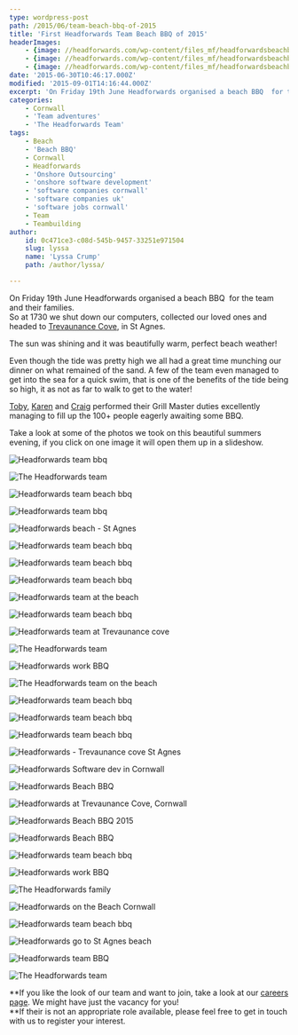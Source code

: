 ```yaml
---
type: wordpress-post
path: /2015/06/team-beach-bbq-of-2015
title: 'First Headforwards Team Beach BBQ of 2015'
headerImages:
    - {image: //headforwards.com/wp-content/files_mf/headforwardsbeachbbq90.jpg, text: 'Beach BBQ'}
    - {image: //headforwards.com/wp-content/files_mf/headforwardsbeachbbqstagnes.jpg, text: ""}
    - {image: //headforwards.com/wp-content/files_mf/headforwardsbeachbbqtrevaunancecove.jpg, text: ""}
date: '2015-06-30T10:46:17.000Z'
modified: '2015-09-01T14:16:44.000Z'
excerpt: 'On Friday 19th June Headforwards organised a beach BBQ  for the team and their families. So at 1730 we shut down our computers, collected our loved ones and headed to Trevaunance Cove, in St Agnes.  The sun was shining and it was beautifully warm, perfect beach weather! Even though the tide was pretty high we all …'
categories:
    - Cornwall
    - 'Team adventures'
    - 'The Headforwards Team'
tags:
    - Beach
    - 'Beach BBQ'
    - Cornwall
    - Headforwards
    - 'Onshore Outsourcing'
    - 'onshore software development'
    - 'software companies cornwall'
    - 'software companies uk'
    - 'software jobs cornwall'
    - Team
    - Teambuilding
author:
    id: 0c471ce3-c08d-545b-9457-33251e971504
    slug: lyssa
    name: 'Lyssa Crump'
    path: /author/lyssa/

---
```

On Friday 19th June Headforwards organised a beach BBQ  for the team and their families.  
So at 1730 we shut down our computers, collected our loved ones and headed to [Trevaunance Cove](https://www.visitcornwall.com/beaches/north-cornwall/st-agnes/trevaunance-cove-beach#.VYfSlRNVhBc), in St Agnes. 

The sun was shining and it was beautifully warm, perfect beach weather!

Even though the tide was pretty high we all had a great time munching our dinner on what remained of the sand. A few of the team even managed to get into the sea for a quick swim, that is one of the benefits of the tide being so high, it as not as far to walk to get to the water!

[Toby](https://www.linkedin.com/in/tobyparkins), [Karen](https://www.linkedin.com/pub/karen-russell/67/42/158) and [Craig](https://www.linkedin.com/in/craiggirvan) performed their Grill Master duties excellently managing to fill up the 100+ people eagerly awaiting some BBQ. 

Take a look at some of the photos we took on this beautiful summers evening, if you click on one image it will open them up in a slideshow.

<section class="gallery">

![Headforwards team bbq](//headforwards.com/wp-content/uploads/2015/06/IMG_3086.jpg)

![The Headforwards team ](//headforwards.com/wp-content/uploads/2015/06/IMG_3070.jpg)

![Headforwards team beach bbq](//headforwards.com/wp-content/uploads/2015/06/2015-06-19-18.54.20.jpg)

![Headforwards team bbq](//headforwards.com/wp-content/uploads/2015/06/2015-06-19-18.54.39.jpg)

![Headforwards beach - St Agnes](//headforwards.com/wp-content/uploads/2015/06/2015-06-19-18.56.27.jpg)

![Headforwards team beach bbq](//headforwards.com/wp-content/uploads/2015/06/IMG_2937.jpg)

![Headforwards team beach bbq](//headforwards.com/wp-content/uploads/2015/06/IMG_2943.jpg)

![Headforwards team beach bbq](//headforwards.com/wp-content/uploads/2015/06/IMG_2951.jpg)

![Headforwards team at the beach](//headforwards.com/wp-content/uploads/2015/06/IMG_2959.jpg)

![Headforwards team beach bbq](//headforwards.com/wp-content/uploads/2015/06/IMG_2965.jpg)

![Headforwards team at Trevaunance cove ](//headforwards.com/wp-content/uploads/2015/06/IMG_2978.jpg)

![The Headforwards team ](//headforwards.com/wp-content/uploads/2015/06/IMG_2984.jpg)

![Headforwards work BBQ](//headforwards.com/wp-content/uploads/2015/06/IMG_2991.jpg)

![The Headforwards team on the beach ](//headforwards.com/wp-content/uploads/2015/06/IMG_3000.jpg)

![Headforwards team beach bbq](//headforwards.com/wp-content/uploads/2015/06/IMG_3005.jpg)

![Headforwards team beach bbq](//headforwards.com/wp-content/uploads/2015/06/IMG_3012.jpg)

![Headforwards team beach bbq](//headforwards.com/wp-content/uploads/2015/06/IMG_3033.jpg)

![Headforwards - Trevaunance cove St Agnes ](//headforwards.com/wp-content/uploads/2015/06/Roars-running.jpg)

![Headforwards Software dev in Cornwall ](//headforwards.com/wp-content/uploads/2015/06/IMG_3040.jpg)

![Headforwards Beach BBQ](//headforwards.com/wp-content/uploads/2015/06/Toby-Karen.jpg)

![Headforwards at Trevaunance Cove, Cornwall](//headforwards.com/wp-content/uploads/2015/06/Seascape.jpg)

![Headforwards Beach BBQ 2015](//headforwards.com/wp-content/uploads/2015/06/IMG_2982.jpg)

![Headforwards Beach BBQ](//headforwards.com/wp-content/uploads/2015/06/IMG_3042.jpg)

![Headforwards team beach bbq](//headforwards.com/wp-content/uploads/2015/06/IMG_3052.jpg)

![Headforwards work BBQ](//headforwards.com/wp-content/uploads/2015/06/IMG_3067.jpg)

![The Headforwards family](//headforwards.com/wp-content/uploads/2015/06/IMG_3064.jpg)

![Headforwards on the  Beach Cornwall ](//headforwards.com/wp-content/uploads/2015/06/Jimmy.jpg)

![Headforwards team beach bbq](//headforwards.com/wp-content/uploads/2015/06/IMG_3008.jpg)

![Headforwards go to St Agnes beach ](//headforwards.com/wp-content/uploads/2015/06/Kids-playing.jpg)

![Headforwards team BBQ](//headforwards.com/wp-content/uploads/2015/06/IMG_3077.jpg)

![The Headforwards team](//headforwards.com/wp-content/uploads/2015/06/IMG_2967.jpg)

</section>

**If you like the look of our team and want to join, take a look at our [careers page](http://www.headforwards.com/careers/). We might have just the vacancy for you!  
**If their is not an appropriate role available, please feel free to get in touch with us to register your interest.
